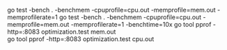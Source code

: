 go test -bench . -benchmem -cpuprofile=cpu.out -memprofile=mem.out -memprofilerate=1 
go test -bench . -benchmem -cpuprofile=cpu.out -memprofile=mem.out -memprofilerate=1 -benchtime=10x 
go tool pprof -http=:8083 optimization.test mem.out  
go tool pprof -http=:8083 optimization.test cpu.out  